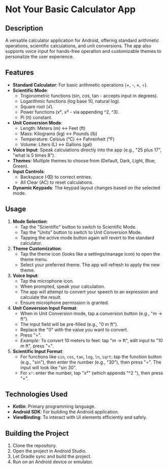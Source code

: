 # Not Your Basic Calculator App

## Description

A versatile calculator application for Android, offering standard arithmetic operations, scientific calculations, and unit conversions. The app also supports voice input for hands-free operation and customizable themes to personalize the user experience.

## Features

*   **Standard Calculator**: For basic arithmetic operations (+, -, ×, ÷).
*   **Scientific Mode**:
    *   Trigonometric functions (sin, cos, tan - accepts input in degrees).
    *   Logarithmic functions (log base 10, natural log).
    *   Square root (√).
    *   Power functions (x², x³ - via appending ^2, ^3).
    *   Pi (π) constant.
*   **Unit Conversion Mode**:
    *   Length: Meters (m) ↔ Feet (ft)
    *   Mass: Kilograms (kg) ↔ Pounds (lb)
    *   Temperature: Celsius (°C) ↔ Fahrenheit (°F)
    *   Volume: Liters (L) ↔ Gallons (gal)
*   **Voice Input**: Speak calculations directly into the app (e.g., "25 plus 17", "what is 5 times 8").
*   **Themes**: Multiple themes to choose from (Default, Dark, Light, Blue, Green).
*   **Input Controls**:
    *   Backspace (⌫) to correct entries.
    *   All Clear (AC) to reset calculations.
*   **Dynamic Keypads**: The keypad layout changes based on the selected mode.

## Usage

1.  **Mode Selection**:
    *   Tap the "Scientific" button to switch to Scientific Mode.
    *   Tap the "Units" button to switch to Unit Conversion Mode.
    *   Tapping the active mode button again will revert to the standard calculator.
2.  **Theme Customization**:
    *   Tap the theme icon (looks like a settings/manage icon) to open the theme menu.
    *   Select your preferred theme. The app will refresh to apply the new theme.
3.  **Voice Input**:
    *   Tap the microphone icon.
    *   When prompted, speak your calculation.
    *   The app will attempt to convert your speech to an expression and calculate the result.
    *   Ensure microphone permission is granted.
4.  **Unit Conversion Input Format**:
    *   When in Unit Conversion mode, tap a conversion button (e.g., "m → ft").
    *   The input field will be pre-filled (e.g., "0 m ft").
    *   Replace the "0" with the value you want to convert.
    *   Press "=".
    *   *Example*: To convert 10 meters to feet: tap "m → ft", edit input to "10 m ft", press "=".
5.  **Scientific Input Format**:
    *   For functions like `sin`, `cos`, `tan`, `log`, `ln`, `sqrt`: tap the function button (e.g., "sin"), then enter the number (e.g., "30"), then press "=". The input will look like "sin 30".
    *   For `x²`: enter the number, tap "x²" (which appends "^2 "), then press "=".

## Technologies Used

*   **Kotlin**: Primary programming language.
*   **Android SDK**: For building the Android application.
*   **ViewBinding**: To interact with UI elements efficiently and safely.

## Building the Project

1.  Clone the repository.
2.  Open the project in Android Studio.
3.  Let Gradle sync and build the project.
4.  Run on an Android device or emulator.
